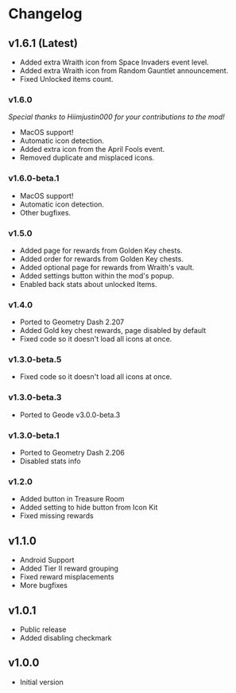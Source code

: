 # Changelog

## <cg>v1.6.1 (Latest)</c>

* <cg>Added</c> extra <cp>Wraith</c> icon from Space Invaders event level.
* <cg>Added</c> extra <cp>Wraith</c> icon from Random Gauntlet announcement.
* <cy>Fixed</c> Unlocked items count.

### <cb>v1.6.0</c>

*Special thanks to <co>Hiimjustin000</c> for your contributions to the mod!*

* <cp>MacOS support!</c>
* <co>Automatic icon detection</c>.
* <cg>Added</c> extra icon from the April Fools event.
* <cy>Removed</c> duplicate and misplaced icons.

### <cb>v1.6.0-beta.1</c>

* <cp>MacOS support!</c>
* <co>Automatic icon detection</c>.
* Other bugfixes.

### <cb>v1.5.0</c>

* <cg>Added</c> page for rewards from Golden Key chests.
* <cg>Added</c> order for rewards from Golden Key chests.
* <cg>Added</c> optional page for rewards from Wraith's vault.
* <cg>Added</c> settings button within the mod's popup.
* <cy>Enabled</c> back stats about unlocked Items.

### <cb>v1.4.0</c>

* <co>Ported to Geometry Dash 2.207</c>
* <cg>Added</c> Gold key chest rewards, page disabled by default
* <cy>Fixed</c> code so it doesn't load all icons at once.

### <cb>v1.3.0-beta.5</c>

* <cy>Fixed</c> code so it doesn't load all icons at once.

### <cb>v1.3.0-beta.3</c>

* <co>Ported to Geode v3.0.0-beta.3</c>

### <cb>v1.3.0-beta.1</c>

* <co>Ported to Geometry Dash 2.206</c>
* <cr>Disabled</c> stats info

### <cb>v1.2.0</c>

* <cg>Added</c> button in Treasure Room
* <cg>Added</c> setting to hide button from Icon Kit
* <cy>Fixed</c> missing rewards

## <cb>v1.1.0</c>

* <cp>Android Support</c>
* <cg>Added</c> Tier II reward grouping
* <cy>Fixed</c> reward misplacements
* More bugfixes

## <cb>v1.0.1</c>

* <cp>Public release</c>
* <cg>Added</c> disabling checkmark

## <cb>v1.0.0</c>

* <cp>Initial version</c>
